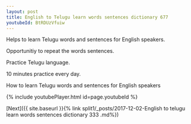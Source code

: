 ```yaml
---
layout: post
title: English to Telugu learn words sentences dictionary 677 
youtubeId: BtRDUzVfuiw
---
```

 
 
Helps to learn Telugu words and sentences for English speakers.

Opportunitiy to repeat the words sentences. 

Practice Telugu language. 
 
10 minutes practice every day. 
 
How to learn Telugu words and sentences for English speakers 
 
{% include youtubePlayer.html id=page.youtubeId %}
 
 
[Next]({{ site.baseurl }}{% link  split1/_posts/2017-12-02-English to telugu learn words sentences dictionary 333 .md%})
 
